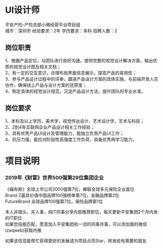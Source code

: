 # UI设计师
平安产险-产险总部小微经营平台项目组  
城市：深圳市 经验要求：2年 学历要求：本科  招聘人数：2

## 岗位职责
1、根据产品定位，与团队进行良好沟通，提供完整的视觉设计解决方案，输出优质的视觉设计图及相关文档；   
2、有一定的交互意识，合理布局界面信息展示，提高产品的易用性；   
3、参与产品设计过程中的评审，跟进产品设计方案的具体实施，与前端开发人员协作，确保线上产品与设计方案的还原度；   
4、制定具体的视觉设计规范，沉淀产品设计方法，提升团队的专业水准。

## 岗位要求
1、本科及以上学历，美术学，视觉传达设计，艺术设计学，艺术与科技；   
2、2到4年互联网企业产品设计相关工作经验；   
3、具有优秀产品UI设计及管理能力，能独立负责产品UI工作；   
4、抗压力强，能应对阶段性高强度工作负荷，具备优秀再学习能力。

# 项目说明

### 2019年《财富》世界500强第29位集团企业
《福布斯》全球上市公司2000强第7位，蝉联全球多元保险企业首位  
Brand Z最具价值中国品牌100强榜单第7位，金融品牌第2位  
FutureBrand 全球品牌100强第7位，保险品牌第1位

本人非猎头，非人事，纯IT同事分享内部推荐职位，每天更新平安集团2个月内发的IT职位  
如果您技能匹配，愿意加入平安集团和一流的同事共事，可以添加我的微信(zaqweb)获取内推 

如果该信息能帮忙获得更好的发展请为项目点亮Star，转发给有需要的朋友




